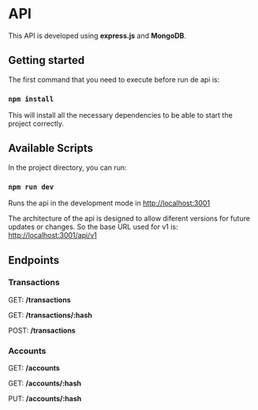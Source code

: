 # API

This API is developed using **express.js** and **MongoDB**.

## Getting started

The first command that you need to execute before run de api is:
### `npm install`

This will install all the necessary dependencies to be able to start the project correctly.

## Available Scripts

In the project directory, you can run:

### `npm run dev`

Runs the api in the development mode in [http://localhost:3001](http://localhost:3001)

The architecture of the api is designed to allow diferent versions for future updates or changes. So the base URL used for v1 is:   [http://localhost:3001/api/v1](http://localhost:3001/api/v1)

## Endpoints
### Transactions

GET: **/transactions**

GET: **/transactions/:hash**

POST: **/transactions**

### Accounts

GET: **/accounts**

GET: **/accounts/:hash**

PUT: **/accounts/:hash**


